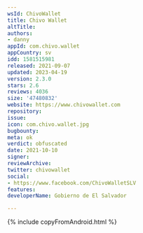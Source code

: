 ```yaml
---
wsId: ChivoWallet
title: Chivo Wallet
altTitle: 
authors:
- danny
appId: com.chivo.wallet
appCountry: sv
idd: 1581515981
released: 2021-09-07
updated: 2023-04-19
version: 2.3.0
stars: 2.6
reviews: 4036
size: '47480832'
website: https://www.chivowallet.com
repository: 
issue: 
icon: com.chivo.wallet.jpg
bugbounty: 
meta: ok
verdict: obfuscated
date: 2021-10-10
signer: 
reviewArchive: 
twitter: chivowallet
social:
- https://www.facebook.com/ChivoWalletSLV
features: 
developerName: Gobierno de El Salvador

---
```


{% include copyFromAndroid.html %}
